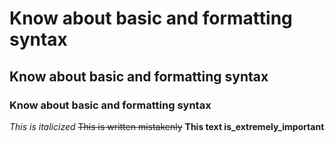 # Know about basic and formatting syntax

## Know about basic and formatting syntax

### Know about basic and formatting syntax

*This is italicized*
~~This is written mistakenly~~
**This text is_extremely_important**

